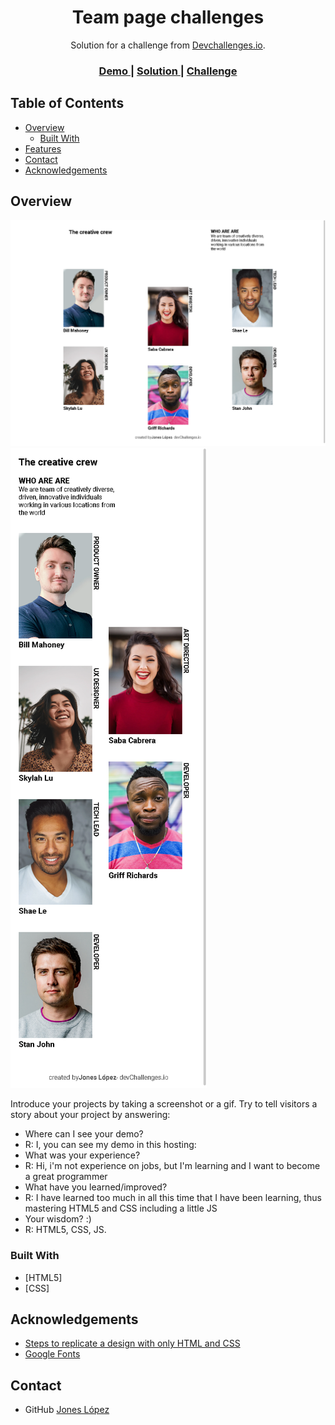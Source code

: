 <!-- Please update value in the {}  -->

<h1 align="center">Team page challenges</h1>

<div align="center">
   Solution for a challenge from  <a href="http://devchallenges.io" target="_blank">Devchallenges.io</a>.
</div>

<div align="center">
  <h3>
    <a href="https://{your-demo-link.your-domain}">
      Demo
    </a>
    <span> | </span>
    <a href="https://{your-url-to-the-solution}">
      Solution
    </a>
    <span> | </span>
    <a href="https://devchallenges.io/challenges/hhmesazsqgKXrTkYkt0U">
      Challenge
    </a>
  </h3>
</div>

<!-- TABLE OF CONTENTS -->

## Table of Contents

- [Overview](#overview)
  - [Built With](#built-with)
- [Features](#features)
- [Contact](#contact)
- [Acknowledgements](#acknowledgements)

<!-- OVERVIEW -->

## Overview

![screenshot](https://github.com/jJaguer/Team-page-challenges-practice-/blob/main/myTeampageChallenges.png)
![screenshot](https://github.com/jJaguer/Team-page-challenges-practice-/blob/main/myTeampageChallenges-responsive.png)

Introduce your projects by taking a screenshot or a gif. Try to tell visitors a story about your project by answering:

- Where can I see your demo?
-   R: I, you can see my demo in this hosting:
- What was your experience?
-   R: Hi, i'm not experience on jobs, but I'm learning and I want to become a great programmer
- What have you learned/improved?
-   R: I have learned too much in all this time that I have been learning, thus mastering HTML5 and CSS including a little JS
- Your wisdom? :)
-   R: HTML5, CSS, JS.

### Built With

<!-- This section should list any major frameworks that you built your project using. Here are a few examples.-->

- [HTML5]
- [CSS]

## Acknowledgements

<!-- This section should list any articles or add-ons/plugins that helps you to complete the project. This is optional but it will help you in the future. For exmpale -->

- [Steps to replicate a design with only HTML and CSS](https://devchallenges-blogs.web.app/how-to-replicate-design/)
- [Google Fonts](https://fonts.google.com)

## Contact

- GitHub [Jones López](https://https://github.com/jJaguer)
